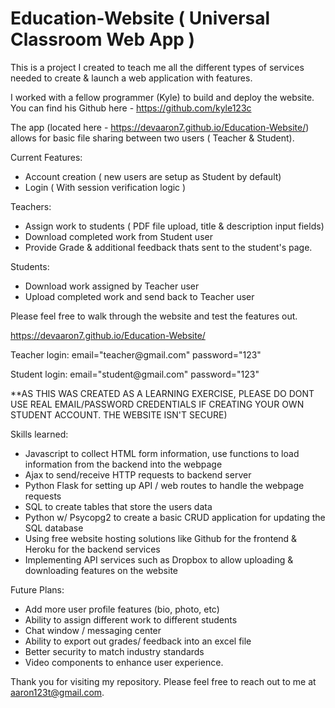 # Education-Website ( Universal Classroom Web App )

This is a project I created to teach me all the different types of services needed to create & launch a web application with features.

I worked with a fellow programmer (Kyle) to build and deploy the website. You can find his Github here - https://github.com/kyle123c

The app (located here - https://devaaron7.github.io/Education-Website/) allows for basic file sharing between two users ( Teacher & Student).

Current Features:
- Account creation ( new users are setup as Student by default)
- Login ( With session verification logic )

Teachers:
- Assign work to students ( PDF file upload, title & description input fields)
- Download completed work from Student user
- Provide Grade & additional feedback thats sent to the student's page.

Students:
- Download work assigned by Teacher user
- Upload completed work and send back to Teacher user

Please feel free to walk through the website and test the features out.

https://devaaron7.github.io/Education-Website/

Teacher login:
email="teacher@<span>gmail.</span>com"
password="123"

Student login:
email="student@<span>gmail.</span>com"
password="123"

**AS THIS WAS CREATED AS A LEARNING EXERCISE, PLEASE DO DONT USE REAL EMAIL/PASSWORD CREDENTIALS IF CREATING YOUR OWN STUDENT ACCOUNT. THE WEBSITE ISN'T SECURE)

Skills learned:
- Javascript to collect HTML form information, use functions to load information from the backend into the webpage
- Ajax to send/receive HTTP requests to backend server
- Python Flask for setting up API / web routes to handle the webpage requests
- SQL to create tables that store the users data
- Python w/ Psycopg2 to create a basic CRUD application for updating the SQL database
- Using free website hosting solutions like Github for the frontend & Heroku for the backend services
- Implementing API services such as Dropbox to allow uploading & downloading features on the website

Future Plans:
- Add more user profile features (bio, photo, etc)
- Ability to assign different work to different students
- Chat window / messaging center
- Ability to export out grades/ feedback into an excel file
- Better security to match industry standards
- Video components to enhance user experience. 

Thank you for visiting my repository. Please feel free to reach out to me at aaron123t@gmail.com.

